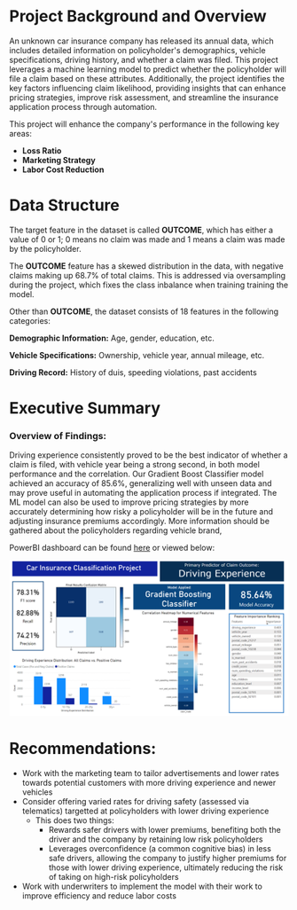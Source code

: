 # Project Background and Overview

An unknown car insurance company has released its annual data, which includes detailed information on policyholder's demographics, vehicle specifications, driving history, and whether a claim was filed. This project leverages a machine learning model to predict whether the policyholder will file a claim based on these attributes. Additionally, the project identifies the key factors influencing claim likelihood, providing insights that can enhance pricing strategies, improve risk assessment, and streamline the insurance application process through automation.

This project will enhance the company's performance in the following key areas:
- **Loss Ratio** 
- **Marketing Strategy**
- **Labor Cost Reduction**

# Data Structure

The target feature in the dataset is called **OUTCOME**, which has either a value of 0 or 1; 0 means no claim was made and 1 means a claim was made by the policyholder.

The **OUTCOME** feature has a skewed distribution in the data, with negative claims making up 68.7% of total claims. This is addressed via oversampling during the project, which fixes the class inbalance when training training the model. 

Other than **OUTCOME**, the dataset consists of 18 features in the following categories:

**Demographic Information:** Age, gender, education, etc.

**Vehicle Specifications:** Ownership, vehicle year, annual mileage, etc.

**Driving Record:** History of duis, speeding violations, past accidents

# Executive Summary

### Overview of Findings:

Driving experience consistently proved to be the best indicator of whether a claim is filed, with vehicle year being a strong second, in both model performance and the correlation. Our Gradient Boost Classifier model achieved an accuracy of 85.6%, generalizing well with unseen data and may prove useful in automating the application process if integrated. The ML model can also be used to improve pricing strategies by more accurately determining how risky a policyholder will be in the future and adjusting insurance premiums accordingly. More information should be gathered about the policyholders regarding vehicle brand,  

PowerBI dashboard can be found [here](https://app.powerbi.com/groups/me/reports/4cfc561a-77f1-4c41-b08f-1100f948a388/ed711182fcaa385c89ec?experience=power-bi) or viewed below:

![Alt text](https://github.com/julianlu03/Car-Insurance-Claims-Classifier/blob/main/car_insurance_dashboard.PNG?raw=true)
# Recommendations:
- Work with the marketing team to tailor advertisements and lower rates towards potential customers with more driving experience and newer vehicles
- Consider offering varied rates for driving safety (assessed via telematics) targetted at policyholders with lower driving experience
  - This does two things:
    - Rewards safer drivers with lower premiums, benefiting both the driver and the company by retaining low risk policyholders
    - Leverages overconfidence (a common cognitive bias) in less safe drivers, allowing the company to justify higher premiums for those with lower driving experience, ultimately reducing the risk of taking on high-risk policyholders
- Work with underwriters to implement the model with their work to improve efficiency and reduce labor costs







